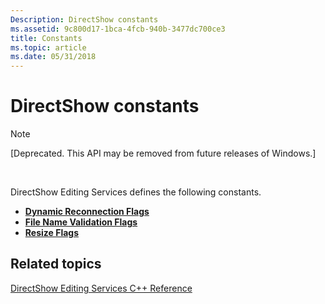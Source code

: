 ```yaml
---
Description: DirectShow constants
ms.assetid: 9c800d17-1bca-4fcb-940b-3477dc700ce3
title: Constants
ms.topic: article
ms.date: 05/31/2018
---
```


# DirectShow constants

> [!Note]  
> \[Deprecated. This API may be removed from future releases of Windows.\]

 

DirectShow Editing Services defines the following constants.

-   [**Dynamic Reconnection Flags**](dynamic-reconnection-flags.md)
-   [**File Name Validation Flags**](file-name-validation-flags.md)
-   [**Resize Flags**](resize-flags.md)

## Related topics

<dl> <dt>

[DirectShow Editing Services C++ Reference](directshow-editing-services-c---reference.md)
</dt> </dl>

 

 



